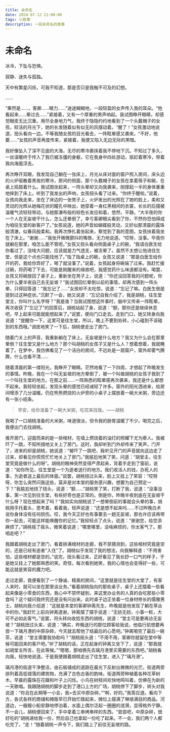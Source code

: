 ```yaml
---
title: 未命名
date: 2024-07-12 22:00:00
tags: 小故事
description: 一段未命名的故事
---
```


# 未命名

冰冷，下坠与恐惧。

寂静、迷失与孤独。

天中有繁星闪烁，可我不知道，那是否只是我触不可及的幻想。

……

“果然是……，客卿……眼力……”迷迷糊糊地，一段轻盈的女声传入我的耳朵。“他看起来……晕过去……”紧接着，又有一个厚重的男声响起。我试图睁开眼睛，却感觉眼皮无比沉重。用尽全身地力气，我终于隐隐约约地看到了一个头戴帽子的女孩，皎洁的月光下，她的长发随着似有似无的风摆动着。“醒了！”女孩激动地说道，扭头看向一边。不等我随女孩的目光看去，一阵眩晕感又袭来。“不好，他要……”女孩的声音再度传来，紧接着，我便又陷入无边无际的黑暗。

我好像坠入了深不见底的大海，无尽的寒冷裹挟着我不停地下沉。不知过了多久，一丝温暖终于传入了我已被冻僵的身躯，它在我身中四处游动，驱赶着寒冷，带着我向海面浮去。

再次睁开双眼，我发现自己躺在一张床上，月光从床对面的窗户照入房间，床头边的火炉驱散着黑夜的寒冷，房间的侧面，那个头戴帽子的女孩在拿着筷子和碗，在桌上捣鼓着什么。我试图坐起来，一阵头晕却又向我袭来，刚撑起一半的身体重重地摔到了床上。听到了我发出的声响，女孩扭头看了过来。“你终于醒啦。”说着，女孩向我走来，坐在了床边的一张凳子上，火炉发出的光照在了她的脸上，柔和又灵动的光辉从她梅花状的瞳孔中映出，她穿着一身红黑相间的衣裳，长长的后摆被温暖气流轻轻带动，与她那瀑布般的棕色长发应和着，悠然，平静。“大半夜的你一个人在无妄坡干什么，怎么还晕倒了，幸亏客卿眼尖看到了你，不然你恐怕得成为咱往生堂的新客户了。”女孩说道，她的声音如蝴蝶般灵动，又好似那清晨的露珠般清澈，似春风般柔和。我再次挣扎着坐起来，察觉到了我的意图，女孩扶着我坐在了床上。“谢谢……”我张开微微颤抖的嘴唇，无力地说道。“哎呀，没事。毕竟你就躺在那里，咱怎么能不管呢。”女孩又扭头看向侧面桌子上的碗，“我请白医生给你看过了，没啥大问题，应该就是力气透支，被冻晕了。虽然不太想让他进往生堂，但是这个点也只能找他了。”指了指桌上的碗，女孩又说道：“那是白医生给你开的药，我给你弄好了，喝了就没事了。”说着，女孩起身将碗端了过来。我赶忙接过碗，将药喝了下去，可能是刚醒来的缘故吧，我感觉药什么味道都没有。喝罢，女孩又将碗放回了桌子上，重新坐在凳子上，说道：“你还没回答我的问题呢，你为什么要半夜自己去无妄坡？”我试图回忆晕倒以前的事情，却再次感到一阵头晕，只得回答道：“我忘记了……”女孩却不太吃惊，说道：“忘记了嘛。白医生倒是提到过这种症状。”沉默了一会，她又说道：“忘记自我介绍了，我是胡桃，往生堂堂主，你叫什么名字呀？”我是谁？当我试图想这件事时，脑中又传来一阵眩晕。再次收获了“忘记了”的回答后，胡桃站起了身，说道：“额，那你还是继续休息吧，早上起来可能就能想起来了。”说罢，便向门口走去。走到门口，她又转身向我说道：“提醒你一下，这里可是往生堂，所以，晚上不要到处转，小心碰到不该碰到的东西哦。”调皮地笑了一下后，胡桃便走出了房门。

随着门关上的声音，我重新躺在了床上。无妄坡是什么地方？我又为什么会在那里晕倒？往生堂又是什么地方？那个叫胡桃的女孩子又是什么人？想着想着，我就睡着了。在梦中，我仿佛看见了一个洁白的房间，不远处是一扇窗户，窗外却雾气腾腾，什么也看不清……

随着清晨的第一缕阳光，我睁开了眼睛。茫然地看了一下四周，才想起了昨晚发生的事情。昨晚，我在一个叫无妄坡的地方晕倒了，被一个叫做胡桃的女孩子救到了一个叫往生堂的地方。在那之前……一阵熟悉的眩晕感再次袭来，我还是什么都想不起来。我轻轻坐起，发现头晕的感觉已经减轻了许多。窗外的阳光洒进来，给房间增添了几分温暖。仍在熊熊燃烧的火炉旁的小桌子上摆放着一碗大米粥，旁边还有一张小纸条。

> 早安，给你准备了一碗大米粥，吃完来找我。——胡桃

我喝了一口胡桃准备的大米粥，味道很淡，但令我的肠胃温暖了不少。喝完之后，我便出门去找胡桃。

推开房门，迎面而来的是一排棺材，在墙上燃烧着的油灯的照耀下尤为瘆人。我被吓了一跳，不知所措地又关上了房门。这时，我却听到门外却传来了笑声，门开了，进来的却是胡桃，她说道：“被吓了一跳吧，我听见开门的声音就向这边走了过来，却看见你慌慌忙忙地关上了房门。”我尴尬地笑了笑，问道：“胡堂主，往生堂究竟是做什么的呀”。胡桃的眼神突然变得严肃起来，背着手走到了窗前，说道：“如你所见，往生堂是一个为逝者送行的地方。我们收活人的钱，办死人的事，为逝者送上最后的体面。”说罢，胡桃扭过头来，脸上又挂上了笑容：“哎呀呀，你怎么突然问我这些，莫非是对本堂的服务感兴趣，想要为自己预定一下？”我尴尬地挠了挠头，说道：“额……”胡桃笑了笑，打断了我，说道：“没事没事，第一次见到往生堂，有些好奇也是正常的。倒是你，昨晚半夜到底在无妄坡干什么呀？现在想起来了吗？”我如实向胡桃说了一想晕倒前的事就会头晕的事，胡桃用手托着头，思考着，看着我，轻声说道：“还是想不起来吗……不过昨晚白术说你身体没有任何损伤。哎，我今天正好也有事要去一趟无妄坡，那也许应该再带你一起去，可能这样能唤醒你的记忆。”我轻轻点了点头，说道：“谢谢您，给您添麻烦了。”胡桃摇了摇头，微笑着说道；“哪里哪里，没啥麻烦的，你太客气了。那咱走吧？”

我跟着胡桃走出了房门，看着排满棺材的走廊，我不禁猜测到，这些棺材究竟是空的，还是已经有逝者“入住”了。胡桃似乎发现了我的想法，向我解释道：“不用害怕，这些棺材都是空的。”说完，扭头看过来，正好看见了我长舒一口气的样子，于是她又挂上了她那熟悉的笑。奇怪，每次看到她笑，我的心情也会变得好一些，可能这就是笑容的魔力吧。

走过走廊，我便看到了一个静谧、精美的房间，“这里就是往生堂的大堂了，有客人来时，就可以坐在那里谈业务。”看着胡桃指向的那些桌子，桌子上还摆着一些看起来像是小零食的东西，我心中不禁怀疑到，来这里办业务的人真的会吃那些小零食吗？这个疑问我终究还是没有问出来。此时桌子边正坐着一位身材修长的儒雅男士。胡桃向我介绍道：“这就是本堂的客卿钟离先生，昨晚就是他发现了躺在草丛中的你。”我赶忙上前向钟离道谢，钟离摆了摆手说道：“无妨无妨，小事一桩，大可不必如此客气。”说罢，将头转向收拾东西的胡桃，说道：“堂主可是要再访无妄坡？”胡桃扭过头来，说道：“确实，昨晚送行的那位顾客给我说，他临行前想要再尝一下璃月港的中原杂碎，今天就去帮他了结最后的心愿吧。”钟离喝完了最后一碗茶，说道：“堂主需要我协助吗？”胡桃摇头道：“不用不用，客卿你就留在堂中等候可能回来的客户吧。”听了胡桃的话，正在起身的钟离又坐下了，说道：“那我就如胡堂主所言，在此等候。”“嗯嗯，那咱俩先去璃月港里买需要的东西吧。”胡桃看向我，轻快地说道。于是我便跟着胡桃走出了往生堂，进入了“璃月港”。

璃月港的街道干净整洁，由石板铺成的道路在晨光下反射出微微的光芒。街道两旁排列着高低错落的建筑物，充满了古色古香的韵味。街道两旁种植着各种花草树木，早晨的露珠在花瓣和叶子上闪烁。小鸟在树枝间欢快地鸣叫着，仿佛在为新的一天歌唱。我跟随胡桃的脚步走到了港口上方的广场，胡桃停下了脚步，转头对我说道：“你且在此稍等一小会，我=去买中原杂碎。”“啊，好的。”我答应道。看向下方，各式各样的商铺和摊贩早已开始忙碌起来，摊位上摆满了琳琅满目的商品。河道边，一艘艘小船安静地停泊着，水面上偶尔泛起一圈圈的涟漪，显得格外宁静。不一会儿，胡桃便回来了，手中拿着三串烤串样的东西。“尝尝吧，中原杂碎，很好吃的”胡桃递给我一份，然后自己也拿起一份吃了起来。不一会，我们两个人都吃完了。“走！”随着胡桃一声令下，我们踏上了前往无妄坡的路。
